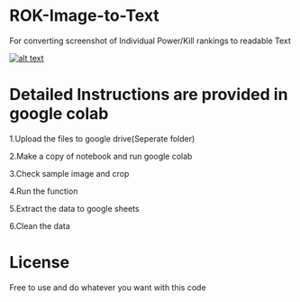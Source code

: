# ROK-Image-to-Text
For converting screenshot of Individual Power/Kill rankings to readable Text

<!-- display the social media buttons in your README -->
[![alt text][1.1]][1]
<!-- links to social media icons -->
<!-- no need to change these -->
<!-- icons with padding -->
[1.1]: https://colab.research.google.com/assets/colab-badge.svg 
<!-- links to your social media accounts -->
[1]: https://colab.research.google.com/drive/1WfL9M6CpGqCweP5cPiaJr5QLW4oRdsdc#scrollTo=tPNHCxREV3TC/
<!-- Please don't remove this: Grab your social icons from https://github.com/carlsednaoui/gitsocial -->

# Detailed Instructions are provided in google colab

1.Upload the files to google drive(Seperate folder)

2.Make a copy of notebook and run google colab 

3.Check sample image and crop

4.Run the function 

5.Extract the data to google sheets

6.Clean the data

# License

Free to use and do whatever you want with this code
